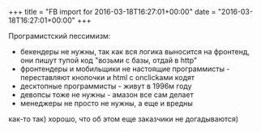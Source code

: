 +++
title = "FB import for 2016-03-18T16:27:01+00:00"
date = "2016-03-18T16:27:01+00:00"
+++

Програмистский пессимизм:
 - бекендеры не нужны, так как вся логика выносится на фронтенд, они пишут тупой код "возьми с базы, отдай в http"
- фронтендеры и мобильщики не настоящие программисты - переставляют кнопочки и html с onclickами кодят
- десктопные программисты - живут в 1996м году
- девопсы тоже не нужны - амазон все сам делает
- менеджеры не просто не нужны, а еще и вредны

как-то так) хорошо, что об этом еще заказчики не догадываются)


